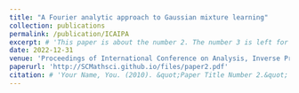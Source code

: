 ```yaml
---
title: "A Fourier analytic approach to Gaussian mixture learning"
collection: publications
permalink: /publication/ICAIPA
excerpt: # 'This paper is about the number 2. The number 3 is left for future work.'
date: 2022-12-31
venue: 'Proceedings of International Conference on Analysis, Inverse Problems and Applications'
paperurl: 'http://SCMathsci.github.io/files/paper2.pdf'
citation: # 'Your Name, You. (2010). &quot;Paper Title Number 2.&quot; <i>Journal 1</i>. 1(2).'
---
```


